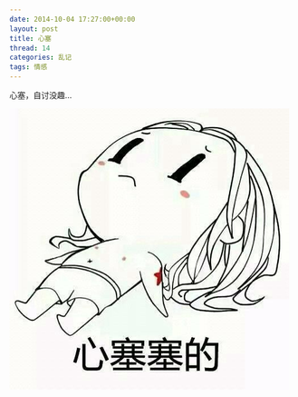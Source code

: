 ```yaml
---
date: 2014-10-04 17:27:00+00:00
layout: post
title: 心塞
thread: 14
categories: 乱记
tags: 情感
---
```



心塞，自讨没趣...

![heavy-heard](../assets/img/2014100401.JPG)

